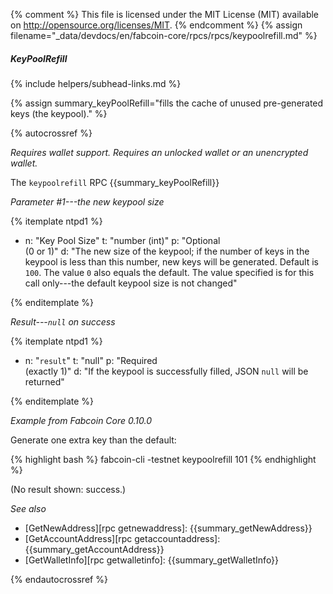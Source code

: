{% comment %}
This file is licensed under the MIT License (MIT) available on
http://opensource.org/licenses/MIT.
{% endcomment %}
{% assign filename="_data/devdocs/en/fabcoin-core/rpcs/rpcs/keypoolrefill.md" %}

##### KeyPoolRefill
{% include helpers/subhead-links.md %}

{% assign summary_keyPoolRefill="fills the cache of unused pre-generated keys (the keypool)." %}

{% autocrossref %}

*Requires wallet support.  Requires an unlocked wallet or an unencrypted
wallet.*

The `keypoolrefill` RPC {{summary_keyPoolRefill}}

*Parameter #1---the new keypool size*

{% itemplate ntpd1 %}
- n: "Key Pool Size"
  t: "number (int)"
  p: "Optional<br>(0 or 1)"
  d: "The new size of the keypool; if the number of keys in the keypool is less than this number, new keys will be generated.  Default is `100`.  The value `0` also equals the default.  The value specified is for this call only---the default keypool size is not changed"

{% enditemplate %}

*Result---`null` on success*

{% itemplate ntpd1 %}
- n: "`result`"
  t: "null"
  p: "Required<br>(exactly 1)"
  d: "If the keypool is successfully filled, JSON `null` will be returned"

{% enditemplate %}

*Example from Fabcoin Core 0.10.0*

Generate one extra key than the default:

{% highlight bash %}
fabcoin-cli -testnet keypoolrefill 101
{% endhighlight %}

(No result shown: success.)

*See also*

* [GetNewAddress][rpc getnewaddress]: {{summary_getNewAddress}}
* [GetAccountAddress][rpc getaccountaddress]: {{summary_getAccountAddress}}
* [GetWalletInfo][rpc getwalletinfo]: {{summary_getWalletInfo}}

{% endautocrossref %}
